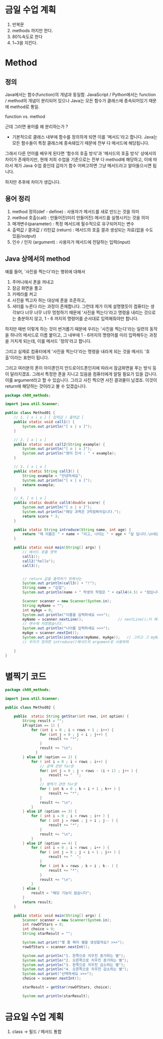 # 금일 수업 계획
1. 반복문
2. methods
까지만 한다.
3. 80%속도로 한다
4. 1~3을 지킨다.











# Method

## 정의

Java에서는 함수(function)의 개념과 동일함.
JavaScript / Python에서는 function / method의 개념이 분리되어
있으나 Java는 모든 함수가 클래스에 종속되어있기 때문에 method로 통일.

function vs. method

근데 그러면 용어를 왜 분리하는가 ?

- 기본적으로 클래스 내부에 함수를 정의하게 되면 이를 '메서드'라고 합니다. 
Java는 모든 함수들이 특정 클래스에 종속돼있기 때문에 전부 다 메서드에 해당됩니다.

그래서 다른 언어를 배우게 된다면 '함수의 호출 방식'과 '메서드의 호출 방식' 상에서의
차이가 존재하지만, 현재 저희 수업을 기준으로는 전부 다 method에 해당하고,
이에 따라서 제가 Java 수업 중인데 갑자기 함수 어쩌고하면 그냥 메서드라고 알아들으시면 됩니다.

하지만 추후에 차이가 생깁니다.

## 용어 정리
1. method 정의(def - define) : 사용자가 메서드를 새로 만드는 것을 의미
2. method 호출(call) : 만들어진(미리 만들어진) 메서드를 실행시키는 것을 의미 
3. 매개변수(parameter) : 특정 메서드에 필수적으로 유구되어지는 변수
4. 출력값 / 결과값 / 리턴값 (return) : 메서드의 호출 결과 생성되는 자료(없을 수도 있음/output)
5. 인수 / 인자 (argument) : 사용자가 메서드에 전달하는 입력(input)

## Java 상에서의 method
예를 들어, '사진을 찍는다'라는 행위에 대해서
1. 주머니에서 폰을 꺼내고
2. 잠금 화면을 풀고
3. 카메라를 켜고
4. 사진을 찍고자 하는 대상에 폰을 조준하고,
5. 셔터를 누른다
라는 과정이 존재합니다.
그런데 제가 이제 설명했듯이 컴퓨터는 생각보다 너무 너무 너무 멍청하기 때문에 '사진을 찍는다'라고 명령을
내리는 것으로는 충분하지 않고, 1 - 6 까지의 명령어를 순서대로 입력해줘야만 합니다.

하지만 매번 이렇게 하는 것이 번거롭기 때문에 우리는 '사진을 찍는다'라는 일련의 동작을 하나의 메서드로
이름 붙이고, 그 내부에 1 - 6까지의 명령어를 미리 입력해두는 과정을 거치게 되는데, 이를
메서드 '정의'라고 합니다.

그리고 실제로 컴퓨터에게 '사진을 찍는다'라는 명령을 내라게 되는 것을 메서드 '호출'이라는 표현이 됩니다.

그리고 여러분의 폰이 아이폰인지 안드로이드폰인지에 따라서 잠금화면을 푸는 방식 등이 달라지겠죠.
그래서 특정한 폰을 지니고 있음을 컴퓨터에게 알릴 필요가 있을 겁니다.
이를 argument라고 할 수 있습니다.
그리고 사진 찍으면 사진 결과물이 남겠죠.
이것이 return에 해당하는 것이라고 불 수 있겠습니다.
```java
package ch08_methods;

import java.util.Scanner;

public class Method01 {
    // 1. [ x | x ] [ 입력값 / 출력값 ]
    public static void call1() {
        System.out.println("[ x | x ]");
    }

    // 2. [ o | x ]
    public static void call2(String example) {
        System.out.println("[ o | x ]");
        System.out.println("영어 인사 : " + example);
    }

    // 3. [ x | o ]
    public static String call3() {
        String example = "안녕하세요";
        System.out.println("[ x | o ]");
        return example;
    }

    // 4, [ o | o ]
    public static double call4(double score) {
        System.out.println("[ o | o ]");
        System.out.println("해당 과목은 3학점짜리입니다.");
        return score * 3;
    }

    public static String introduce(String name, int age) {
        return "제 이름은 " + name + "이고, 나이는 " + age + "살 입니다.\n내년에는 " + (age + 1) + "살이 됩니다.";
    }

    public static void main(String[] args) {
        // 메서드 호출 영역
        call1();
        call2("hello");
        call3();


        // return 값을 출력하기 위해서는
        System.out.println(call3() + "!");
        String name = "김일";
        System.out.println(name + " 학생의 학점은 " + call4(4.5) + "점입니다.");

        Scanner scanner = new Scanner(System.in);
        String myName = "";
        int myAge = 0;
        System.out.println("이름을 입력하세요 >>>");
        myName = scanner.nextLine();                // nextLine();이 메서드 입니다. -> 메서드의 결과값을 myName이라는
        // 변수에 저장했습니다.
        System.out.println("나이를 입력하세요 >>>");
        myAge = scanner.nextInt();
        System.out.println(introduce(myName, myAge));   // 그리고 그 myName / myAge라는 결과값을
        // 우리가 정의한 introduce()메서드의 argument로 사용하며
        
    }
}
```

# 별찍기 코드
```java
package ch08_methods;

import java.util.Scanner;

public class Method02 {

    public  static String getStar(int rows, int option) {
        String result = "";
        if(option == 1) {
            for (int i = 0 ; i < rows + 1 ; i++) {
                for (int j = 0 ; j < i ; j++) {
                    result += "*";
                }
                result += "\n";
              }
        } else if (option == 2) {
            for ( int i = 0 ; i < rows ; i++) {
                // 공백 관련 for문
                for( int j = 0 ; j < rows - (i + 1) ; j++ ) {
                    result += "  ";
                }
                // 별찍기 관련 for문
                for ( int k = 0 ; k < i + 1 ; k++ ) {
                    result += "*";
                }
                result += "\n";
            }
        } else if (option == 3) {
            for ( int i = 0 ; i < rows ; i++ ) {
                for ( int j = rows ; j > i ; j-- ) {
                    result += "*";
                }
                result += "\n";
            }
        } else if (option == 4) {
            for ( int i = 0 ; i < rows ; i++ ) {
                for ( int j = 0 ; j < i + 1 ; j++ ) {
                    result += "  ";
                }
                for ( int k = rows ; k > i ; k-- ) {
                    result += "*";
                }
                result += "\n";
            }
        } else {
            result = "해당 기능이 없습니다";
        }
        return result;
    }

    public static void main(String[] args) {
        Scanner scanner = new Scanner(System.in);
        int rowOfStars = 0;
        int choice = 0;
        String starResult = "";

        System.out.print("몇 줄 짜리 별을 생성할까요? >>>");
        rowOfStars = scanner.nextInt();

        System.out.println("1. 왼쪽으로 치우친 증가하는 별");
        System.out.println("2. 오른쪽으로 치우친 증가하는 별");
        System.out.println("3. 왼쪽으로 치우친 감소하는 별");
        System.out.println("4. 오른쪽으로 치우친 감소하는 별");
        System.out.print("선택하세요 >>>");
        choice = scanner.nextInt();

        starResult = getStar(rowOfStars, choice);

        System.out.println(starResult);
```

# 금요일 수업 계획
1. class -> 필드 / 메서드 통합

